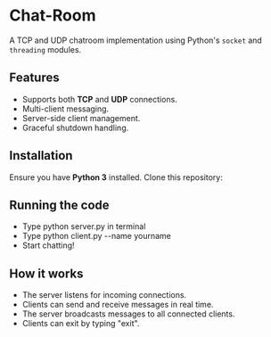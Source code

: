 # Chat-Room

A TCP and UDP chatroom implementation using Python's `socket` and `threading` modules.

## Features
- Supports both **TCP** and **UDP** connections.
- Multi-client messaging.
- Server-side client management.
- Graceful shutdown handling.

## Installation
Ensure you have **Python 3** installed. Clone this repository:

## Running the code
- Type python server.py in terminal
- Type python client.py --name yourname
- Start chatting!

## How it works
- The server listens for incoming connections.
- Clients can send and receive messages in real time.
- The server broadcasts messages to all connected clients.
- Clients can exit by typing "exit".
